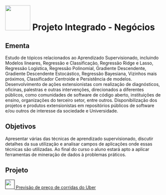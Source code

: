 # <img src= "https://github.com/anacgr05/PUCSP/assets/151938722/25f5e450-abc1-4aea-929e-f3e1f4ce18c3" width="80"/> Projeto Integrado - Negócios
## Ementa

Estudo de tópicos relacionados ao Aprendizado Supervisionado, incluindo Modelos lineares, Regressão e Classificação, Regressão Ridge e Lasso, Regressão 
Logística, Regressão Polinomial, Gradiente Descendente, Gradiente Descendente Estocástico, Regressão Bayesiana, Vizinhos mais próximos, Classificador 
Centroide e Persistência de modelos. Desenvolvimento de ações extensionistas com realização de diagnósticos, oficinas, palestras e outras intervenções, 
direcionados a diferentes públicos, como comunidades de software de código aberto, instituições de ensino, organizações do terceiro setor, entre outros. 
Disponibilização dos projetos e produtos extensionistas em repositórios públicos de software e/ou outros de interesse da sociedade e Universidade.

## Objetivos 

Apresentar várias das técnicas de aprendizado supervisionado, discutir detalhes da sua utilização e analisar campos de aplicações onde essas técnicas são 
utilizadas. Ao final do curso o aluno estará apto a aplicar ferramentas de mineração de dados à problemas práticos.

## Projeto
<a href=" ">
  <img src = "https://github.com/anacgr05/PUCSP/assets/151938722/c09815cf-1da3-40a1-9af4-1444264dad69" width ="30"/> Previsão de preço de corridas do Uber
</a>


